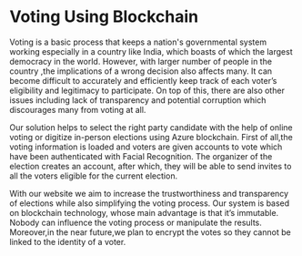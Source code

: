 # Voting Using Blockchain

Voting is a basic process that keeps a nation's governmental system working especially in a country like India, which boasts of which the largest democracy in the world. However, with larger number of people in the country ,the implications of a wrong  decision also affects many. It can become difficult to accurately and efficiently keep track of each voter’s eligibility and legitimacy to participate. On top of this, there are also other issues including lack of transparency and potential corruption which discourages many from voting at all.

Our solution helps to select the right party candidate with the help of online voting or digitize in-person elections using Azure blockchain. First of all,the voting information is loaded and voters are given accounts to vote which have been authenticated with Facial Recognition.
The organizer of the election creates an account, after which, they will be able to send invites to all the voters eligible for the current election.

With our website we aim to increase the trustworthiness and transparency of elections while also simplifying the voting process.  Our system is based on blockchain technology, whose main advantage is that it’s immutable. Nobody can influence the voting process or manipulate the results. Moreover,in the near future,we plan to encrypt the votes so they cannot be linked to the identity of a voter.


